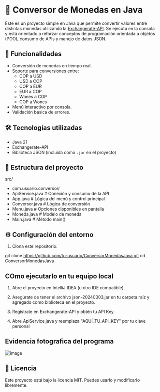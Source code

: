 # 💱 Conversor de Monedas en Java

Este es un proyecto simple en Java que permite convertir valores entre distintas monedas utilizando la [Exchangerate-API](https://www.exchangerate-api.com/). Se ejecuta en la consola y está orientado a reforzar conceptos de programación orientada a objetos (POO), consumo de APIs y manejo de datos JSON.

## 📌 Funcionalidades

- Conversión de monedas en tiempo real.
- Soporte para conversiones entre:
  - COP a USD
  - USD a COP
  - COP a EUR
  - EUR a COP
  - Wones a COP
  - COP a Wones
- Menú interactivo por consola.
- Validación básica de errores.

## 🛠 Tecnologías utilizadas

- Java 21
- Exchangerate-API
- Biblioteca JSON (incluida como `.jar` en el proyecto)

## 📂 Estructura del proyecto
src/
- com.usuario.conversor/
- ApiService.java # Conexión y consumo de la API
- App.java # Lógica del menú y control principal
- Conversor.java # Lógica de conversión
- Menu.java # Opciones disponibles en pantalla
- Moneda.java # Modelo de moneda
- Main.java # Método main()


## ⚙️ Configuración del entorno

1. Clona este repositorio:

git clone https://github.com/tu-usuario/ConversorMonedasJava.git
cd ConversorMonedasJava

## COmo ejecutarlo en tu equipo local
1. Abre el proyecto en IntelliJ IDEA (u otro IDE compatible).

2. Asegúrate de tener el archivo json-20240303.jar en tu carpeta raíz y agregado como biblioteca en el proyecto.

3. Regístrate en Exchangerate-API y obtén tu API Key.

4. Abre ApiService.java y reemplaza "AQUÍ_TU_API_KEY" por tu clave personal


## Evidencia fotografica del programa
![image](https://github.com/user-attachments/assets/b56362ed-e3a5-44fb-b0f8-88ea6d4633fc)



## 📜 Licencia

Este proyecto está bajo la licencia MIT. Puedes usarlo y modificarlo libremente.
